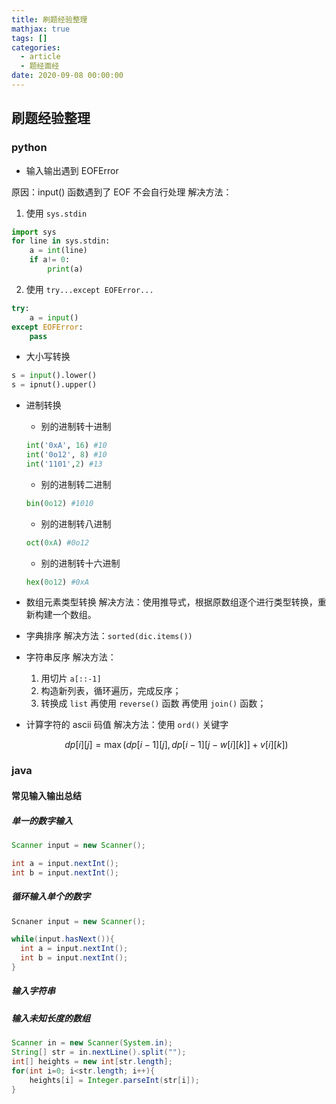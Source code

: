 ```yaml
---
title: 刷题经验整理
mathjax: true
tags: []
categories:
  - article
  - 题经面经
date: 2020-09-08 00:00:00
---
```


## 刷题经验整理

### python

- 输入输出遇到 EOFError

原因：input() 函数遇到了 EOF 不会自行处理
解决方法：

1. 使用 `sys.stdin`

```python
import sys
for line in sys.stdin:
    a = int(line)
    if a!= 0:
        print(a)
```

2. 使用 `try...except EOFError...`

```python
try:
    a = input()
except EOFError:
    pass
```

- 大小写转换

```python
s = input().lower()
s = ipnut().upper()
```

- 进制转换

  - 别的进制转十进制

  ```Python
  int('0xA', 16) #10
  int('0o12', 8) #10
  int('1101',2) #13
  ```

  - 别的进制转二进制

  ```Python
  bin(0o12) #1010
  ```

  - 别的进制转八进制

  ```Python
  oct(0xA) #0o12
  ```

  - 别的进制转十六进制

  ```Python
  hex(0o12) #0xA
  ```

- 数组元素类型转换
  解决方法：使用推导式，根据原数组逐个进行类型转换，重新构建一个数组。

- 字典排序
  解决方法：`sorted(dic.items())`

- 字符串反序
  解决方法：

  1. 用切片 `a[::-1]`
  2. 构造新列表，循环遍历，完成反序；
  3. 转换成 `list` 再使用 `reverse()` 函数 再使用 `join()` 函数；

- 计算字符的 ascii 码值
  解决方法：使用 `ord()` 关键字

  $$
  dp[i][j] = \max(dp[i-1][j],dp[i-1][j-w[i][k]]+v[i][k])
  $$

### java

#### 常见输入输出总结

##### 单一的数字输入

```JAVA
Scanner input = new Scanner();

int a = input.nextInt();
int b = input.nextInt();
```

##### 循环输入单个的数字

```JAVA
Scnaner input = new Scanner();

while(input.hasNext()){
  int a = input.nextInt();
  int b = input.nextInt();
}
```

##### 输入字符串

##### 输入未知长度的数组

```JAVA
Scanner in = new Scanner(System.in);
String[] str = in.nextLine().split("");
int[] heights = new int[str.length];
for(int i=0; i<str.length; i++){
    heights[i] = Integer.parseInt(str[i]);
}
```
